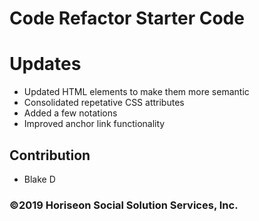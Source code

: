 # Code Refactor Starter Code

# Updates

* Updated HTML elements to make them more semantic
* Consolidated repetative CSS attributes
* Added a few notations 
* Improved anchor link functionality

## Contribution
* Blake D


### ©️2019 Horiseon Social Solution Services, Inc.